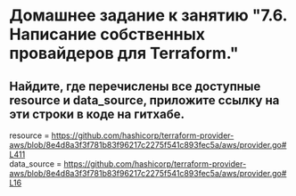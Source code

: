 # Домашнее задание к занятию "7.6. Написание собственных провайдеров для Terraform."
## Найдите, где перечислены все доступные resource и data_source, приложите ссылку на эти строки в коде на гитхабе.

resource = https://github.com/hashicorp/terraform-provider-aws/blob/8e4d8a3f3f781b83f96217c2275f541c893fec5a/aws/provider.go#L411  
data_source = https://github.com/hashicorp/terraform-provider-aws/blob/8e4d8a3f3f781b83f96217c2275f541c893fec5a/aws/provider.go#L16
